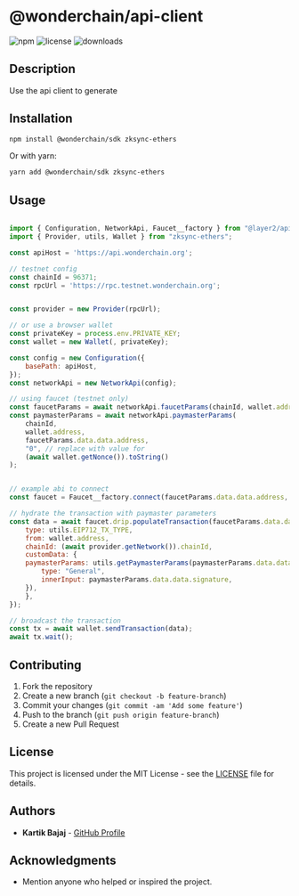 # @wonderchain/api-client

![npm](https://img.shields.io/npm/v/@wonderchain/api-client)
![license](https://img.shields.io/npm/l/@wonderchain/api-client)
![downloads](https://img.shields.io/npm/dt/@wonderchain/api-client)

## Description
Use the api client to generate

## Installation
```sh
npm install @wonderchain/sdk zksync-ethers
```
Or with yarn:
```sh
yarn add @wonderchain/sdk zksync-ethers
```

## Usage
```js

import { Configuration, NetworkApi, Faucet__factory } from "@layer2/api-client";
import { Provider, utils, Wallet } from "zksync-ethers";

const apiHost = 'https://api.wonderchain.org';

// testnet config
const chainId = 96371;
const rpcUrl = 'https://rpc.testnet.wonderchain.org';


const provider = new Provider(rpcUrl);

// or use a browser wallet
const privateKey = process.env.PRIVATE_KEY;
const wallet = new Wallet(, privateKey);

const config = new Configuration({
    basePath: apiHost,
});
const networkApi = new NetworkApi(config);

// using faucet (testnet only)
const faucetParams = await networkApi.faucetParams(chainId, wallet.address);
const paymasterParams = await networkApi.paymasterParams(
    chainId,
    wallet.address,
    faucetParams.data.data.address,
    "0", // replace with value for 
    (await wallet.getNonce()).toString()
);


// example abi to connect
const faucet = Faucet__factory.connect(faucetParams.data.data.address, provider);

// hydrate the transaction with paymaster parameters
const data = await faucet.drip.populateTransaction(faucetParams.data.data.signature, {
    type: utils.EIP712_TX_TYPE,
    from: wallet.address,
    chainId: (await provider.getNetwork()).chainId,
    customData: {
    paymasterParams: utils.getPaymasterParams(paymasterParams.data.data.address, {
        type: "General",
        innerInput: paymasterParams.data.data.signature,
    }),
    },
});

// broadcast the transaction
const tx = await wallet.sendTransaction(data);
await tx.wait();

```


## Contributing
1. Fork the repository
2. Create a new branch (`git checkout -b feature-branch`)
3. Commit your changes (`git commit -am 'Add some feature'`)
4. Push to the branch (`git push origin feature-branch`)
5. Create a new Pull Request

## License
This project is licensed under the MIT License - see the [LICENSE](LICENSE) file for details.

## Authors
- **Kartik Bajaj** - [GitHub Profile](https://github.com/kb-wonderfi)

## Acknowledgments
- Mention anyone who helped or inspired the project.


